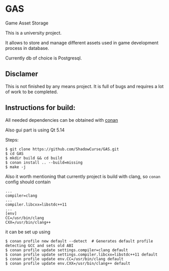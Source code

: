 # GAS
Game Asset Storage

This is a university project.

It allows to store and manage different assets used in game development process in database.

Currently db of choice is Postgresql.

## Disclamer

This is not finished by any means project. It is full of bugs and requires a lot of work to be completed.

## Instructions for build:
All needed dependencies can be obtained with
[conan](https://docs.conan.io/en/latest/installation.html)

Also gui part is using Qt 5.14

Steps:
~~~~
$ git clone https://github.com/ShadowCurse/GAS.git
$ cd GAS
$ mkdir build && cd build
$ conan install .. --build=missing
$ make -j
~~~~

Also it worth mentioning that currently project is build with clang, so `conan` config should contain 
~~~~
...
compiler=clang
...
compiler.libcxx=libstdc++11
...
[env]
CC=/usr/bin/clang
CXX=/usr/bin/clang++
~~~~
it can be set up using 
~~~~
$ conan profile new default --detect  # Generates default profile detecting GCC and sets old ABI
$ conan profile update settings.compiler=clang default
$ conan profile update settings.compiler.libcxx=libstdc++11 default
$ conan profile update env.CC=/usr/bin/clang default
$ conan profile update env.CXX=/usr/bin/clang++ default
~~~~

